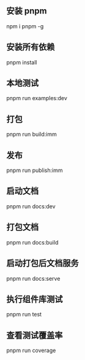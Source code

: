 ## 安装 pnpm

npm i pnpm -g

## 安装所有依赖

pnpm install

## 本地测试

pnpm run examples:dev

## 打包

pnpm run build:imm

## 发布

pnpm run publish:imm

## 启动文档

pnpm run docs:dev

## 打包文档

pnpm run docs:build

## 启动打包后文档服务

pnpm run docs:serve

## 执行组件库测试

pnpm run test

## 查看测试覆盖率

pnpm run coverage
